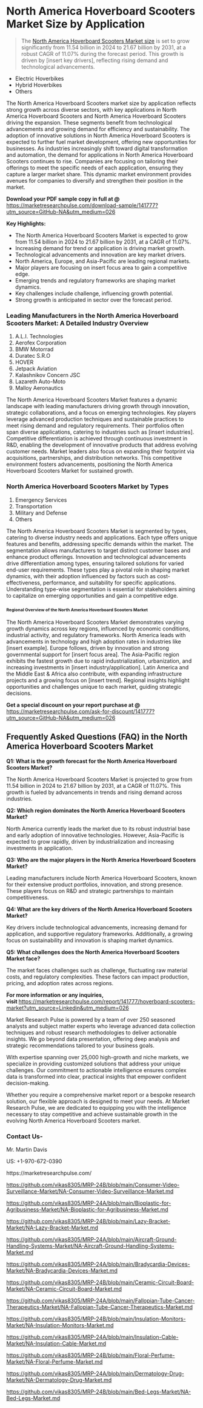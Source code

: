 <h1>North America Hoverboard Scooters Market&nbsp;Size by Application</h1><blockquote><p>The <a href="https://marketresearchpulse.com/download-sample/141777?utm_source=GitHub-NA&amp;utm_medium=026">North America Hoverboard Scooters Market size</a> is set to grow significantly from 11.54 billion in 2024 to 21.67 billion by 2031, at a robust CAGR of 11.07% during the forecast period. This growth is driven by [insert key drivers], reflecting rising demand and technological advancements.</p></blockquote><ul><li>Electric Hoverbikes<li> Hybrid Hoverbikes<li> Others</li></ul><p>The North America Hoverboard Scooters market size by application reflects strong growth across diverse sectors, with key applications in North America Hoverboard Scooters and North America Hoverboard Scooters driving the expansion. These segments benefit from technological advancements and growing demand for efficiency and sustainability. The adoption of innovative solutions in North America Hoverboard Scooters is expected to further fuel market development, offering new opportunities for businesses. As industries increasingly shift toward digital transformation and automation, the demand for applications in North America Hoverboard Scooters continues to rise. Companies are focusing on tailoring their offerings to meet the specific needs of each application, ensuring they capture a larger market share. This dynamic market environment provides avenues for companies to diversify and strengthen their position in the market.</p><p><strong>Download your PDF sample copy in full at @ </strong><a href="https://marketresearchpulse.com/download-sample/141777?utm_source=GitHub-NA&amp;utm_medium=026">https://marketresearchpulse.com/download-sample/141777?utm_source=GitHub-NA&amp;utm_medium=026</a></p><p><strong>Key Highlights: </strong></p><ul><li>The North America Hoverboard Scooters Market is expected to grow from 11.54 billion in 2024 to 21.67 billion by 2031, at a CAGR of 11.07%.</li><li>Increasing demand for trend or application is driving market growth.</li><li>Technological advancements and innovation are key market drivers.</li><li>North America, Europe, and Asia-Pacific are leading regional markets.</li><li>Major players are focusing on insert focus area to gain a competitive edge.</li><li>Emerging trends and regulatory frameworks are shaping market dynamics.</li><li>Key challenges include challenge, influencing growth potential.</li><li>Strong growth is anticipated in sector over the forecast period.</li></ul><h3>Leading Manufacturers in the North America Hoverboard Scooters Market: A Detailed Industry Overview</h3><ol><li>A.L.I. Technologies</li><li>Aerofex Corporation</li><li>BMW Motorrad</li><li>Duratec S.R.O</li><li>HOVER</li><li>Jetpack Aviation</li><li>Kalashnikov Concern JSC</li><li>Lazareth Auto-Moto</li><li>Malloy Aeronautics</li></ol><div class="flex max-w-full flex-col flex-grow"><div class="min-h-8 text-message flex w-full flex-col items-end gap-2 whitespace-normal break-words [.text-message+&amp;]:mt-5" dir="auto" data-message-author-role="assistant" data-message-id="fd8432e4-4910-450d-b182-61b7bfb0a01f" data-message-model-slug="gpt-4o"><div class="flex w-full flex-col gap-1 empty:hidden first:pt-[3px]"><div class="markdown prose w-full break-words dark:prose-invert light"><p>The North America Hoverboard Scooters Market features a dynamic landscape with leading manufacturers driving growth through innovation, strategic collaborations, and a focus on emerging technologies. Key players leverage advanced production techniques and sustainable practices to meet rising demand and regulatory requirements. Their portfolios often span diverse applications, catering to industries such as [insert industries]. Competitive differentiation is achieved through continuous investment in R&amp;D, enabling the development of innovative products that address evolving customer needs. Market leaders also focus on expanding their footprint via acquisitions, partnerships, and distribution networks. This competitive environment fosters advancements, positioning the North America Hoverboard Scooters Market for sustained growth.</p></div></div></div></div><h3>North America Hoverboard Scooters Market by Types</h3><ol><li>Emergency Services<li> Transportation<li> Military and Defense<li> Others</li></ol><div class="flex max-w-full flex-col flex-grow"><div class="min-h-8 text-message flex w-full flex-col items-end gap-2 whitespace-normal break-words [.text-message+&amp;]:mt-5" dir="auto" data-message-author-role="assistant" data-message-id="084470be-0bb7-4664-bddf-5156b4f41249" data-message-model-slug="gpt-4o-mini"><div class="flex w-full flex-col gap-1 empty:hidden first:pt-[3px]"><div class="markdown prose w-full break-words dark:prose-invert light"><p>The North America Hoverboard Scooters Market is segmented by types, catering to diverse industry needs and applications. Each type offers unique features and benefits, addressing specific demands within the market. The segmentation allows manufacturers to target distinct customer bases and enhance product offerings. Innovation and technological advancements drive differentiation among types, ensuring tailored solutions for varied end-user requirements. These types play a pivotal role in shaping market dynamics, with their adoption influenced by factors such as cost-effectiveness, performance, and suitability for specific applications. Understanding type-wise segmentation is essential for stakeholders aiming to capitalize on emerging opportunities and gain a competitive edge.</p></div></div></div></div><h3><span style="font-size: 11px;">Regional Overview of the North America Hoverboard Scooters Market</span></h3><div class="flex max-w-full flex-col flex-grow"><div class="min-h-8 text-message flex w-full flex-col items-end gap-2 whitespace-normal break-words [.text-message+&amp;]:mt-5" dir="auto" data-message-author-role="assistant" data-message-id="e9038762-ce64-4e30-91c9-9bd413514231" data-message-model-slug="gpt-4o-mini"><div class="flex w-full flex-col gap-1 empty:hidden first:pt-[3px]"><div class="markdown prose w-full break-words dark:prose-invert light"><p>The North America Hoverboard Scooters Market demonstrates varying growth dynamics across key regions, influenced by economic conditions, industrial activity, and regulatory frameworks. North America leads with advancements in technology and high adoption rates in industries like [insert example]. Europe follows, driven by innovation and strong governmental support for [insert focus area]. The Asia-Pacific region exhibits the fastest growth due to rapid industrialization, urbanization, and increasing investments in [insert industry/application]. Latin America and the Middle East &amp; Africa also contribute, with expanding infrastructure projects and a growing focus on [insert trend]. Regional insights highlight opportunities and challenges unique to each market, guiding strategic decisions.</p></div></div></div></div><p><strong>Get a special discount on your report purchase at @ </strong><a href="https://marketresearchpulse.com/ask-for-discount/141777?utm_source=GitHub-NA&amp;utm_medium=026">https://marketresearchpulse.com/ask-for-discount/141777?utm_source=GitHub-NA&amp;utm_medium=026</a></p><h2>Frequently Asked Questions (FAQ) in the North America Hoverboard Scooters Market</h2><p><strong>Q1: What is the growth forecast for the North America Hoverboard Scooters Market?</strong></p><p>The North America Hoverboard Scooters Market is projected to grow from 11.54 billion in 2024 to 21.67 billion by 2031, at a CAGR of 11.07%. This growth is fueled by advancements in trends and rising demand across industries.</p><p><strong>Q2: Which region dominates the North America Hoverboard Scooters Market?</strong></p><p>North America currently leads the market due to its robust industrial base and early adoption of innovative technologies. However, Asia-Pacific is expected to grow rapidly, driven by industrialization and increasing investments in application.</p><p><strong>Q3: Who are the major players in the North America Hoverboard Scooters Market?</strong></p><p>Leading manufacturers include North America Hoverboard Scooters, known for their extensive product portfolios, innovation, and strong presence. These players focus on R&amp;D and strategic partnerships to maintain competitiveness.</p><p><strong>Q4: What are the key drivers of the North America Hoverboard Scooters Market?</strong></p><p>Key drivers include technological advancements, increasing demand for application, and supportive regulatory frameworks. Additionally, a growing focus on sustainability and innovation is shaping market dynamics.</p><p><strong>Q5: What challenges does the North America Hoverboard Scooters Market face?</strong></p><p>The market faces challenges such as challenge, fluctuating raw material costs, and regulatory complexities. These factors can impact production, pricing, and adoption rates across regions.</p><p><strong>For more information or any inquiries, visit&nbsp;</strong><a href="https://marketresearchpulse.com/report/141777/hoverboard-scooters-market?utm_source=Linkedin&utm_medium=026">https://marketresearchpulse.com/report/141777/hoverboard-scooters-market?utm_source=Linkedin&utm_medium=026</a></p><p>Market Research Pulse is powered by a team of over 250 seasoned analysts and subject matter experts who leverage advanced data collection techniques and robust research methodologies to deliver actionable insights. We go beyond data presentation, offering deep analysis and strategic recommendations tailored to your business goals.</p><p>With expertise spanning over 25,000 high-growth and niche markets, we specialize in providing customized solutions that address your unique challenges. Our commitment to actionable intelligence ensures complex data is transformed into clear, practical insights that empower confident decision-making.</p><p>Whether you require a comprehensive market report or a bespoke research solution, our flexible approach is designed to meet your needs. At Market Research Pulse, we are dedicated to equipping you with the intelligence necessary to stay competitive and achieve sustainable growth in the evolving North America Hoverboard Scooters market.</p><h3><strong>Contact Us-</strong></h3><p>Mr. Martin Davis</p><p>US: +1-970-672-0390</p><p>https://marketresearchpulse.com/</p><p><a href="https://github.com/vikas8305/MRP-24B/blob/main/Consumer-Video-Surveillance-Market/NA-Consumer-Video-Surveillance-Market.md">https://github.com/vikas8305/MRP-24B/blob/main/Consumer-Video-Surveillance-Market/NA-Consumer-Video-Surveillance-Market.md</a></p><p><a href="https://github.com/vikas8305/MRP-24A/blob/main/Bioplastic-for-Agribusiness-Market/NA-Bioplastic-for-Agribusiness-Market.md">https://github.com/vikas8305/MRP-24A/blob/main/Bioplastic-for-Agribusiness-Market/NA-Bioplastic-for-Agribusiness-Market.md</a></p><p><a href="https://github.com/vikas8305/MRP-24B/blob/main/Lazy-Bracket-Market/NA-Lazy-Bracket-Market.md">https://github.com/vikas8305/MRP-24B/blob/main/Lazy-Bracket-Market/NA-Lazy-Bracket-Market.md</a></p><p><a href="https://github.com/vikas8305/MRP-24A/blob/main/Aircraft-Ground-Handling-Systems-Market/NA-Aircraft-Ground-Handling-Systems-Market.md">https://github.com/vikas8305/MRP-24A/blob/main/Aircraft-Ground-Handling-Systems-Market/NA-Aircraft-Ground-Handling-Systems-Market.md</a></p><p><a href="https://github.com/vikas8305/MRP-24A/blob/main/Bradycardia-Devices-Market/NA-Bradycardia-Devices-Market.md">https://github.com/vikas8305/MRP-24A/blob/main/Bradycardia-Devices-Market/NA-Bradycardia-Devices-Market.md</a></p><p><a href="https://github.com/vikas8305/MRP-24B/blob/main/Ceramic-Circuit-Board-Market/NA-Ceramic-Circuit-Board-Market.md">https://github.com/vikas8305/MRP-24B/blob/main/Ceramic-Circuit-Board-Market/NA-Ceramic-Circuit-Board-Market.md</a></p><p><a href="https://github.com/vikas8305/MRP-24A/blob/main/Fallopian-Tube-Cancer-Therapeutics-Market/NA-Fallopian-Tube-Cancer-Therapeutics-Market.md">https://github.com/vikas8305/MRP-24A/blob/main/Fallopian-Tube-Cancer-Therapeutics-Market/NA-Fallopian-Tube-Cancer-Therapeutics-Market.md</a></p><p><a href="https://github.com/vikas8305/MRP-24B/blob/main/Insulation-Monitors-Market/NA-Insulation-Monitors-Market.md">https://github.com/vikas8305/MRP-24B/blob/main/Insulation-Monitors-Market/NA-Insulation-Monitors-Market.md</a></p><p><a href="https://github.com/vikas8305/MRP-24A/blob/main/Insulation-Cable-Market/NA-Insulation-Cable-Market.md">https://github.com/vikas8305/MRP-24A/blob/main/Insulation-Cable-Market/NA-Insulation-Cable-Market.md</a></p><p><a href="https://github.com/vikas8305/MRP-24B/blob/main/Floral-Perfume-Market/NA-Floral-Perfume-Market.md">https://github.com/vikas8305/MRP-24B/blob/main/Floral-Perfume-Market/NA-Floral-Perfume-Market.md</a></p><p><a href="https://github.com/vikas8305/MRP-24A/blob/main/Dermatology-Drug-Market/NA-Dermatology-Drug-Market.md">https://github.com/vikas8305/MRP-24A/blob/main/Dermatology-Drug-Market/NA-Dermatology-Drug-Market.md</a></p><p><a href="https://github.com/vikas8305/MRP-24B/blob/main/Bed-Legs-Market/NA-Bed-Legs-Market.md">https://github.com/vikas8305/MRP-24B/blob/main/Bed-Legs-Market/NA-Bed-Legs-Market.md</a></p>
